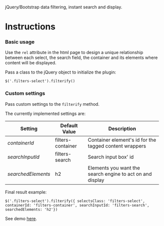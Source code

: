 jQuery/Bootstrap data filtering, instant search and display.

# Instructions
### Basic usage
Use the `rel` attribute in the html page to design a unique relationship between each select, the search field, the container and its elements where content will be displayed.

Pass a class to the jQuery object to initialize the plugin:

    $('.filters-select').filterify()



### Custom settings
Pass custom settings to the `filterify` method.

The currently implemented settings are:

| Setting            | Default Value       | Description                                                 |
| ------------------ | ------------------- | ----------------------------------------------------------- |
| *containerId*      | filters-container   | Container element's id for the tagged content wrappers      |
| *searchInputId*    | filters-search      | Search input box' id                                        |
| *searchedElements* | h2                  | Elements you want the search engine to act on and display   |

Final result example:

    $('.filters-select').filterify({ selectsClass: 'filters-select', containerId: 'filters-container', searchInputId: 'filters-search', searchedElements: 'h2'})

See demo [here](http://www.niccolomineo.com/demos/filterify/).